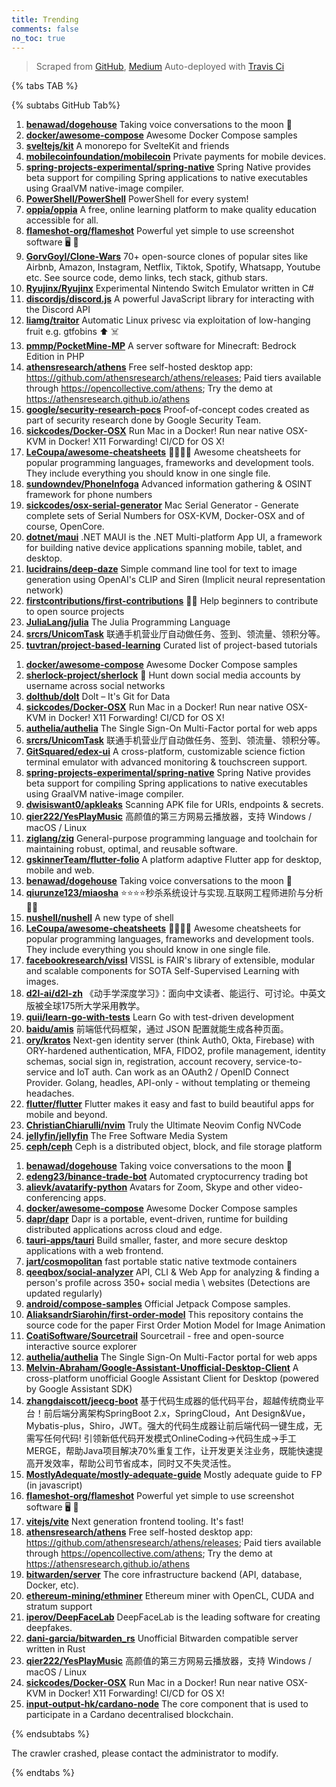 ```yaml
---
title: Trending
comments: false
no_toc: true
---
```


> Scraped from [GitHub](https://github.com/trending), [Medium](https://medium.com/topic/popular)
Auto-deployed with [Travis Ci](https://travis-ci.org/)

{% tabs TAB %}
<!-- tab GitHub -->
{% subtabs GitHub Tab%}
<!-- tab Daily -->
1. [**benawad/dogehouse**](https://github.com/benawad/dogehouse)
Taking voice conversations to the moon 🚀
2. [**docker/awesome-compose**](https://github.com/docker/awesome-compose)
Awesome Docker Compose samples
3. [**sveltejs/kit**](https://github.com/sveltejs/kit)
A monorepo for SvelteKit and friends
4. [**mobilecoinfoundation/mobilecoin**](https://github.com/mobilecoinfoundation/mobilecoin)
Private payments for mobile devices.
5. [**spring-projects-experimental/spring-native**](https://github.com/spring-projects-experimental/spring-native)
Spring Native provides beta support for compiling Spring applications to native executables using GraalVM native-image compiler.
6. [**PowerShell/PowerShell**](https://github.com/PowerShell/PowerShell)
PowerShell for every system!
7. [**oppia/oppia**](https://github.com/oppia/oppia)
A free, online learning platform to make quality education accessible for all.
8. [**flameshot-org/flameshot**](https://github.com/flameshot-org/flameshot)
Powerful yet simple to use screenshot software 🖥️ 📸
9. [**GorvGoyl/Clone-Wars**](https://github.com/GorvGoyl/Clone-Wars)
70+ open-source clones of popular sites like Airbnb, Amazon, Instagram, Netflix, Tiktok, Spotify, Whatsapp, Youtube etc. See source code, demo links, tech stack, github stars.
10. [**Ryujinx/Ryujinx**](https://github.com/Ryujinx/Ryujinx)
Experimental Nintendo Switch Emulator written in C#
11. [**discordjs/discord.js**](https://github.com/discordjs/discord.js)
A powerful JavaScript library for interacting with the Discord API
12. [**liamg/traitor**](https://github.com/liamg/traitor)
Automatic Linux privesc via exploitation of low-hanging fruit e.g. gtfobins ⬆️ ☠️
13. [**pmmp/PocketMine-MP**](https://github.com/pmmp/PocketMine-MP)
A server software for Minecraft: Bedrock Edition in PHP
14. [**athensresearch/athens**](https://github.com/athensresearch/athens)
Free self-hosted desktop app: https://github.com/athensresearch/athens/releases; Paid tiers available through https://opencollective.com/athens; Try the demo at https://athensresearch.github.io/athens
15. [**google/security-research-pocs**](https://github.com/google/security-research-pocs)
Proof-of-concept codes created as part of security research done by Google Security Team.
16. [**sickcodes/Docker-OSX**](https://github.com/sickcodes/Docker-OSX)
Run Mac in a Docker! Run near native OSX-KVM in Docker! X11 Forwarding! CI/CD for OS X!
17. [**LeCoupa/awesome-cheatsheets**](https://github.com/LeCoupa/awesome-cheatsheets)
👩‍💻👨‍💻 Awesome cheatsheets for popular programming languages, frameworks and development tools. They include everything you should know in one single file.
18. [**sundowndev/PhoneInfoga**](https://github.com/sundowndev/PhoneInfoga)
Advanced information gathering & OSINT framework for phone numbers
19. [**sickcodes/osx-serial-generator**](https://github.com/sickcodes/osx-serial-generator)
Mac Serial Generator - Generate complete sets of Serial Numbers for OSX-KVM, Docker-OSX and of course, OpenCore.
20. [**dotnet/maui**](https://github.com/dotnet/maui)
.NET MAUI is the .NET Multi-platform App UI, a framework for building native device applications spanning mobile, tablet, and desktop.
21. [**lucidrains/deep-daze**](https://github.com/lucidrains/deep-daze)
Simple command line tool for text to image generation using OpenAI's CLIP and Siren (Implicit neural representation network)
22. [**firstcontributions/first-contributions**](https://github.com/firstcontributions/first-contributions)
🚀✨ Help beginners to contribute to open source projects
23. [**JuliaLang/julia**](https://github.com/JuliaLang/julia)
The Julia Programming Language
24. [**srcrs/UnicomTask**](https://github.com/srcrs/UnicomTask)
联通手机营业厅自动做任务、签到、领流量、领积分等。
25. [**tuvtran/project-based-learning**](https://github.com/tuvtran/project-based-learning)
Curated list of project-based tutorials
<!-- endtab -->
<!-- tab Weekly -->
1. [**docker/awesome-compose**](https://github.com/docker/awesome-compose)
Awesome Docker Compose samples
2. [**sherlock-project/sherlock**](https://github.com/sherlock-project/sherlock)
🔎 Hunt down social media accounts by username across social networks
3. [**dolthub/dolt**](https://github.com/dolthub/dolt)
Dolt – It's Git for Data
4. [**sickcodes/Docker-OSX**](https://github.com/sickcodes/Docker-OSX)
Run Mac in a Docker! Run near native OSX-KVM in Docker! X11 Forwarding! CI/CD for OS X!
5. [**authelia/authelia**](https://github.com/authelia/authelia)
The Single Sign-On Multi-Factor portal for web apps
6. [**srcrs/UnicomTask**](https://github.com/srcrs/UnicomTask)
联通手机营业厅自动做任务、签到、领流量、领积分等。
7. [**GitSquared/edex-ui**](https://github.com/GitSquared/edex-ui)
A cross-platform, customizable science fiction terminal emulator with advanced monitoring & touchscreen support.
8. [**spring-projects-experimental/spring-native**](https://github.com/spring-projects-experimental/spring-native)
Spring Native provides beta support for compiling Spring applications to native executables using GraalVM native-image compiler.
9. [**dwisiswant0/apkleaks**](https://github.com/dwisiswant0/apkleaks)
Scanning APK file for URIs, endpoints & secrets.
10. [**qier222/YesPlayMusic**](https://github.com/qier222/YesPlayMusic)
高颜值的第三方网易云播放器，支持 Windows / macOS / Linux
11. [**ziglang/zig**](https://github.com/ziglang/zig)
General-purpose programming language and toolchain for maintaining robust, optimal, and reusable software.
12. [**gskinnerTeam/flutter-folio**](https://github.com/gskinnerTeam/flutter-folio)
A platform adaptive Flutter app for desktop, mobile and web.
13. [**benawad/dogehouse**](https://github.com/benawad/dogehouse)
Taking voice conversations to the moon 🚀
14. [**qiurunze123/miaosha**](https://github.com/qiurunze123/miaosha)
⭐⭐⭐⭐秒杀系统设计与实现.互联网工程师进阶与分析🙋🐓
15. [**nushell/nushell**](https://github.com/nushell/nushell)
A new type of shell
16. [**LeCoupa/awesome-cheatsheets**](https://github.com/LeCoupa/awesome-cheatsheets)
👩‍💻👨‍💻 Awesome cheatsheets for popular programming languages, frameworks and development tools. They include everything you should know in one single file.
17. [**facebookresearch/vissl**](https://github.com/facebookresearch/vissl)
VISSL is FAIR's library of extensible, modular and scalable components for SOTA Self-Supervised Learning with images.
18. [**d2l-ai/d2l-zh**](https://github.com/d2l-ai/d2l-zh)
《动手学深度学习》：面向中文读者、能运行、可讨论。中英文版被全球175所大学采用教学。
19. [**quii/learn-go-with-tests**](https://github.com/quii/learn-go-with-tests)
Learn Go with test-driven development
20. [**baidu/amis**](https://github.com/baidu/amis)
前端低代码框架，通过 JSON 配置就能生成各种页面。
21. [**ory/kratos**](https://github.com/ory/kratos)
Next-gen identity server (think Auth0, Okta, Firebase) with ORY-hardened authentication, MFA, FIDO2, profile management, identity schemas, social sign in, registration, account recovery, service-to-service and IoT auth. Can work as an OAuth2 / OpenID Connect Provider. Golang, headles, API-only - without templating or themeing headaches.
22. [**flutter/flutter**](https://github.com/flutter/flutter)
Flutter makes it easy and fast to build beautiful apps for mobile and beyond.
23. [**ChristianChiarulli/nvim**](https://github.com/ChristianChiarulli/nvim)
Truly the Ultimate Neovim Config NVCode
24. [**jellyfin/jellyfin**](https://github.com/jellyfin/jellyfin)
The Free Software Media System
25. [**ceph/ceph**](https://github.com/ceph/ceph)
Ceph is a distributed object, block, and file storage platform
<!-- endtab -->
<!-- tab Monthly -->
1. [**benawad/dogehouse**](https://github.com/benawad/dogehouse)
Taking voice conversations to the moon 🚀
2. [**edeng23/binance-trade-bot**](https://github.com/edeng23/binance-trade-bot)
Automated cryptocurrency trading bot
3. [**alievk/avatarify-python**](https://github.com/alievk/avatarify-python)
Avatars for Zoom, Skype and other video-conferencing apps.
4. [**docker/awesome-compose**](https://github.com/docker/awesome-compose)
Awesome Docker Compose samples
5. [**dapr/dapr**](https://github.com/dapr/dapr)
Dapr is a portable, event-driven, runtime for building distributed applications across cloud and edge.
6. [**tauri-apps/tauri**](https://github.com/tauri-apps/tauri)
Build smaller, faster, and more secure desktop applications with a web frontend.
7. [**jart/cosmopolitan**](https://github.com/jart/cosmopolitan)
fast portable static native textmode containers
8. [**qeeqbox/social-analyzer**](https://github.com/qeeqbox/social-analyzer)
API, CLI & Web App for analyzing & finding a person's profile across 350+ social media \ websites (Detections are updated regularly)
9. [**android/compose-samples**](https://github.com/android/compose-samples)
Official Jetpack Compose samples.
10. [**AliaksandrSiarohin/first-order-model**](https://github.com/AliaksandrSiarohin/first-order-model)
This repository contains the source code for the paper First Order Motion Model for Image Animation
11. [**CoatiSoftware/Sourcetrail**](https://github.com/CoatiSoftware/Sourcetrail)
Sourcetrail - free and open-source interactive source explorer
12. [**authelia/authelia**](https://github.com/authelia/authelia)
The Single Sign-On Multi-Factor portal for web apps
13. [**Melvin-Abraham/Google-Assistant-Unofficial-Desktop-Client**](https://github.com/Melvin-Abraham/Google-Assistant-Unofficial-Desktop-Client)
A cross-platform unofficial Google Assistant Client for Desktop (powered by Google Assistant SDK)
14. [**zhangdaiscott/jeecg-boot**](https://github.com/zhangdaiscott/jeecg-boot)
基于代码生成器的低代码平台，超越传统商业平台！前后端分离架构SpringBoot 2.x，SpringCloud，Ant Design&Vue，Mybatis-plus，Shiro，JWT。强大的代码生成器让前后端代码一键生成，无需写任何代码! 引领新低代码开发模式OnlineCoding->代码生成->手工MERGE，帮助Java项目解决70%重复工作，让开发更关注业务，既能快速提高开发效率，帮助公司节省成本，同时又不失灵活性。
15. [**MostlyAdequate/mostly-adequate-guide**](https://github.com/MostlyAdequate/mostly-adequate-guide)
Mostly adequate guide to FP (in javascript)
16. [**flameshot-org/flameshot**](https://github.com/flameshot-org/flameshot)
Powerful yet simple to use screenshot software 🖥️ 📸
17. [**vitejs/vite**](https://github.com/vitejs/vite)
Next generation frontend tooling. It's fast!
18. [**athensresearch/athens**](https://github.com/athensresearch/athens)
Free self-hosted desktop app: https://github.com/athensresearch/athens/releases; Paid tiers available through https://opencollective.com/athens; Try the demo at https://athensresearch.github.io/athens
19. [**bitwarden/server**](https://github.com/bitwarden/server)
The core infrastructure backend (API, database, Docker, etc).
20. [**ethereum-mining/ethminer**](https://github.com/ethereum-mining/ethminer)
Ethereum miner with OpenCL, CUDA and stratum support
21. [**iperov/DeepFaceLab**](https://github.com/iperov/DeepFaceLab)
DeepFaceLab is the leading software for creating deepfakes.
22. [**dani-garcia/bitwarden_rs**](https://github.com/dani-garcia/bitwarden_rs)
Unofficial Bitwarden compatible server written in Rust
23. [**qier222/YesPlayMusic**](https://github.com/qier222/YesPlayMusic)
高颜值的第三方网易云播放器，支持 Windows / macOS / Linux
24. [**sickcodes/Docker-OSX**](https://github.com/sickcodes/Docker-OSX)
Run Mac in a Docker! Run near native OSX-KVM in Docker! X11 Forwarding! CI/CD for OS X!
25. [**input-output-hk/cardano-node**](https://github.com/input-output-hk/cardano-node)
The core component that is used to participate in a Cardano decentralised blockchain.
<!-- endtab -->
{% endsubtabs %}
<!-- endtab -->
<!-- tab Medium -->
The crawler crashed, please contact the administrator to modify.
<!-- endtab -->
{% endtabs %}
